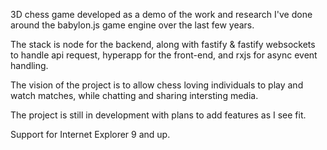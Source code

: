 3D chess game developed as a demo of the work and research I've done around the babylon.js game engine over the last few years.

The stack is node for the backend, along with fastify & fastify websockets to handle api request, hyperapp for the front-end, and rxjs for async event handling.

The vision of the project is to allow chess loving individuals to play and watch matches, while chatting and sharing intersting media. 

The project is still in development with plans to add features as I see fit.

Support for Internet Explorer 9 and up.